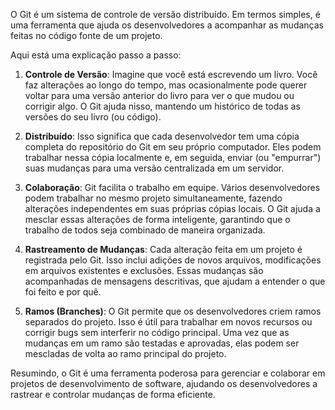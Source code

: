 O Git é um sistema de controle de versão distribuído. Em termos simples, é uma ferramenta que ajuda os desenvolvedores a acompanhar as mudanças feitas no código fonte de um projeto. 

Aqui está uma explicação passo a passo:

1. **Controle de Versão**: Imagine que você está escrevendo um livro. Você faz alterações ao longo do tempo, mas ocasionalmente pode querer voltar para uma versão anterior do livro para ver o que mudou ou corrigir algo. O Git ajuda nisso, mantendo um histórico de todas as versões do seu livro (ou código).

2. **Distribuído**: Isso significa que cada desenvolvedor tem uma cópia completa do repositório do Git em seu próprio computador. Eles podem trabalhar nessa cópia localmente e, em seguida, enviar (ou "empurrar") suas mudanças para uma versão centralizada em um servidor.

3. **Colaboração**: Git facilita o trabalho em equipe. Vários desenvolvedores podem trabalhar no mesmo projeto simultaneamente, fazendo alterações independentes em suas próprias cópias locais. O Git ajuda a mesclar essas alterações de forma inteligente, garantindo que o trabalho de todos seja combinado de maneira organizada.

4. **Rastreamento de Mudanças**: Cada alteração feita em um projeto é registrada pelo Git. Isso inclui adições de novos arquivos, modificações em arquivos existentes e exclusões. Essas mudanças são acompanhadas de mensagens descritivas, que ajudam a entender o que foi feito e por quê.

5. **Ramos (Branches)**: O Git permite que os desenvolvedores criem ramos separados do projeto. Isso é útil para trabalhar em novos recursos ou corrigir bugs sem interferir no código principal. Uma vez que as mudanças em um ramo são testadas e aprovadas, elas podem ser mescladas de volta ao ramo principal do projeto.

Resumindo, o Git é uma ferramenta poderosa para gerenciar e colaborar em projetos de desenvolvimento de software, ajudando os desenvolvedores a rastrear e controlar mudanças de forma eficiente.